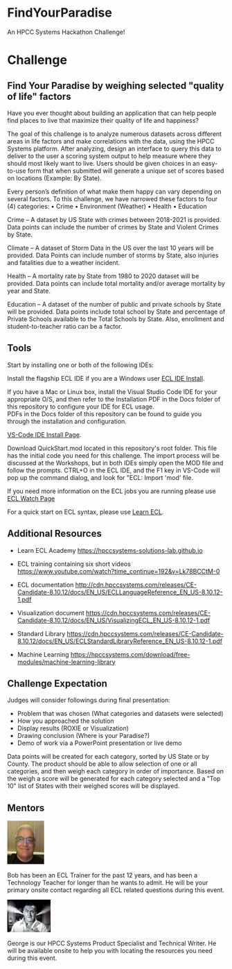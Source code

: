 # FindYourParadise

An HPCC Systems Hackathon Challenge!

# Challenge

## Find Your Paradise by weighing selected "quality of life" factors

Have you ever thought about building an application that can help people find places to live that maximize their quality of life and happiness?

The goal of this challenge is to analyze numerous datasets across different areas in life factors and make correlations with the data, using the HPCC Systems platform. After analyzing, design an interface to query this data to deliver to the user a scoring system output to help measure where they should most likely want to live. Users should be given choices in an easy-to-use form that when submitted will generate a unique set of scores based on locations (Example: By State).

Every person’s definition of what make them happy can vary depending on several factors. To this challenge, we have narrowed these factors to four (4) categories:
•	Crime 
•	Environment (Weather)
•	Health 
•	Education

Crime – A dataset by US State with crimes between 2018-2021 is provided. Data points can include the number of crimes by State and Violent Crimes by State.

Climate – A dataset of Storm Data in the US over the last 10 years will be provided. Data Points can include number of storms by State, also injuries and fatalities due to a weather incident.

Health – A mortality rate by State from 1980 to 2020 dataset will be provided. Data points can include total mortality and/or average mortality by year and State.

Education – A dataset of the number of public and private schools by State will be provided. Data points include total school by State and percentage of Private Schools available to the Total Schools by State. Also, enrollment and student-to-teacher ratio can be a factor.  

## Tools

Start by installing one or both of the following IDEs: 

Install the flagship ECL IDE if you are a Windows user [ECL IDE Install](https://hpccsystems.com/download/#h-bare-metal-non-containerized-platform).

If you have a Mac or Linux box, install the Visual Studio Code IDE for your appropriate O/S, and then refer to the Installation PDF in the Docs folder of this repository to configure your IDE for ECL usage.  
PDFs in the Docs folder of this repository can be found to guide you through the installation and configuration.

[VS-Code IDE Install Page](https://code.visualstudio.com/download).

Download QuickStart.mod located in this repository's root folder. This file has the initial code you need for this challenge. 
The import process will be discussed at the Workshops, but in both IDEs simply open the MOD file and follow the prompts. CTRL+O in the ECL IDE, and the F1 key in VS-Code will pop up the command dialog, and look for "ECL: Import 'mod' file. 

If you need more information on the ECL jobs you are running please use [ECL Watch Page](http://54.177.201.47:8010)

For a quick start on ECL syntax, please use [Learn ECL](https://hpccsystems-solutions-lab.github.io/). 

## Additional Resources

- Learn ECL Academy
https://hpccsystems-solutions-lab.github.io

- ECL training containing six short videos
https://www.youtube.com/watch?time_continue=192&v=Lk78BCCtM-0

- ECL documentation
http://cdn.hpccsystems.com/releases/CE-Candidate-8.10.12/docs/EN_US/ECLLanguageReference_EN_US-8.10.12-1.pdf

- Visualization document
https://cdn.hpccsystems.com/releases/CE-Candidate-8.10.12/docs/EN_US/VisualizingECL_EN_US-8.10.12-1.pdf

- Standard Library
https://cdn.hpccsystems.com/releases/CE-Candidate-8.10.12/docs/EN_US/ECLStandardLibraryReference_EN_US-8.10.12-1.pdf

- Machine Learning
https://hpccsystems.com/download/free-modules/machine-learning-library


## Challenge Expectation

Judges will consider followings during final presentation:

- Problem that was chosen (What categories and datasets were selected)
- How you approached the solution
- Display results (ROXIE or Visualization)
- Drawing conclusion (Where is your Paradise?)
- Demo of work via a PowerPoint presentation or live demo

Data points will be created for each category, sorted by US State or by County. The product should be able to allow selection of one or all categories, and then weigh each category in order of importance. Based on the weigh a score will be generated for each category selected and a "Top 10" list of States with their weighed scores will be displayed.

## Mentors

<div class="mentors">

<div>
<img src="./Images/Bob.jpg" alt="Bob Foreman" width="85" height="100" />
<p>Bob has been an ECL Trainer for the past 12 years, and has been a Technology Teacher for longer than he wants to admit. He will be your primary onsite contact regarding all ECL related questions during this event.</p>
</div>

<div>
<img src="./Images/George.jpg" alt="George Foreman" width="100" />
<p>George is our HPCC Systems Product Specialist and Technical Writer. He will be available onsite to help you with locating the resources you need during this event.</p>
</div>
<div></div>
</div>

